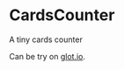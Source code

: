 # CardsCounter
A  tiny cards counter

Can be try on [glot.io](https://glot.io/snippets/er9lmibapi).
